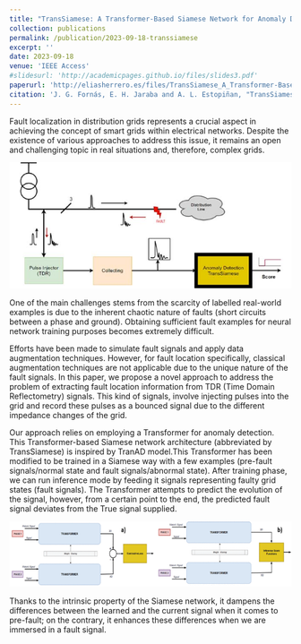 ```yaml
---
title: "TransSiamese: A Transformer-Based Siamese Network for Anomaly Detection in Time Series as Approach for Fault Location in Distribution Grids"
collection: publications
permalink: /publication/2023-09-18-transsiamese
excerpt: ''
date: 2023-09-18
venue: 'IEEE Access'
#slidesurl: 'http://academicpages.github.io/files/slides3.pdf'
paperurl: 'http://eliasherrero.es/files/TransSiamese_A_Transformer-Based_Siamese_Network_for_Anomaly_Detection_in_Time_Series_as_Approach_for_Fault_Location_in_Distribution_Grids.pdf'
citation: 'J. G. Fornás, E. H. Jaraba and A. L. Estopiñan, "TransSiamese: A Transformer-Based Siamese Network for Anomaly Detection in Time Series as Approach for Fault Location in Distribution Grids," in IEEE Access, vol. 11, pp. 103431-103451, 2023'
---
```


Fault localization in distribution grids represents a crucial aspect in achieving 
the concept of smart grids within electrical networks. 
Despite the existence of various approaches to address this issue, it remains an 
open and challenging topic in real situations and, therefore, complex grids.

![Alt text](/images/access-gagraphic-3316600.jpg "Connection diagram")

One of the main challenges stems from the scarcity of labelled real-world examples 
is due to the inherent chaotic nature of faults (short circuits between a phase and 
ground). Obtaining sufficient fault examples for neural network training purposes 
becomes extremely difficult. 

Efforts have been made to simulate fault signals and apply data augmentation 
techniques. However, for fault location specifically, classical augmentation 
techniques are not applicable due to the unique nature of the fault signals. 
In this paper, we propose a novel approach to address the problem of extracting 
fault location information from TDR (Time Domain Reflectometry) signals. This kind 
of signals, involve injecting pulses into the grid and record these pulses as a 
bounced signal due to the different impedance changes of the grid. 

Our approach relies on employing a Transformer for anomaly detection. 
This Transformer-based Siamese network architecture (abbreviated by TransSiamese) 
is inspired by TranAD model.This Transformer has been modified to be trained in a 
Siamese way with a few examples (pre-fault signals/normal state and fault 
signals/abnormal state). After training phase, we can run inference mode by 
feeding it signals representing faulty grid states (fault signals). The Transformer 
attempts to predict the evolution of the signal, however, from a certain point 
to the end, the predicted fault signal deviates from the True signal supplied.

![Alt text](/images/forna5-3316600-large.gif "TransSiamese")

Thanks to the intrinsic property of the Siamese network, it dampens the differences 
between the learned and the current signal when it comes to pre-fault; 
on the contrary, it enhances these differences when we are immersed in a fault signal.